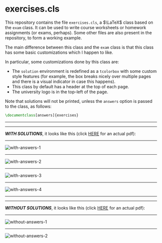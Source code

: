 # exercises.cls

This repository contains the file `exercises.cls`, a $\LaTeX$ class based on the `exam` class. It can be used to write course worksheets or homework assignments (or exams, perhaps). Some other files are also present in the repository, to form a working example.

The main difference between this class and the `exam` class is that this class has some basic customizations which I happen to like.

In particular, some customizations done by this class are:
- The `solution` environment is redefined as a `tcolorbox` with some custom style features (for example, the box breaks nicely over multiple pages and there is a visual indicator in case this happens).
- This class by default has a header at the top of each page.
- The university logo is in the top-left of the page.

Note that solutions will not be printed, unless the `answers` option is passed to the class, as follows:
```tex
\documentclass[answers]{exercises}
```

---

---

***WITH SOLUTIONS***, it looks like this (click [HERE](https://el-sambal.github.io/exercises.cls/with-answers.pdf) for an actual pdf):

---

![with-answers-1](https://github.com/user-attachments/assets/5f6ba236-86e5-4415-ade8-3e9411deb4ed)

---

![with-answers-2](https://github.com/user-attachments/assets/20deb28c-9b5e-49ef-bb5d-be8c06cb5b69)

---

![with-answers-3](https://github.com/user-attachments/assets/98273ac8-fbfc-4bf0-9164-4001db7c5641)

---

![with-answers-4](https://github.com/user-attachments/assets/bc576779-fe71-4d6e-8f29-2691c67b897a)

---

---

***WITHOUT SOLUTIONS***, it looks like this (click [HERE](https://el-sambal.github.io/exercises.cls/without-answers.pdf) for an actual pdf):

---

![without-answers-1](https://github.com/user-attachments/assets/00c90af8-da87-417b-9a08-8e2ebcdac75c)

---

![without-answers-2](https://github.com/user-attachments/assets/c525c5de-9f33-4b72-ae8b-af88873d4d6b)



